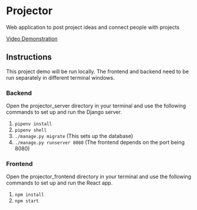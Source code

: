 # Projector

Web application to post project ideas and connect people with projects

[Video Demonstration](https://youtu.be/IYBb8gSut6k "video demo")

## Instructions

This project demo will be run locally. The frontend and backend need to be run separately in different terminal windows.

### Backend

Open the projector_server directory in your terminal and use the following commands to set up and run the Django server.

1. `pipenv install`
2. `pipenv shell`
3. `./manage.py migrate` (This sets up the database)
4. `./manage.py runserver 8080` (The frontend depends on the port being 8080)

### Frontend

Open the projector_frontend directory in your terminal and use the following commands to set up and run the React app.

1. `npm install`
2. `npm start`